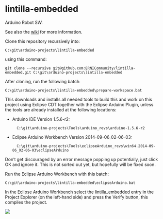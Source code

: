 lintilla-embedded
=================

Arduino Robot SW.

See also the [wiki](https://github.com/ERNICommunity/lintilla-embedded/wiki) for more information.

Clone this repository recursively into:

    C:\git\arduino-projects\lintilla-embedded

using this command:

    git clone --recursive git@github.com:ERNICommunity/lintilla-embedded.git C:\git\arduino-projects\lintilla-embedded

After cloning, run the following batch:

    C:\git\arduino-projects\lintilla-embedded\prepare-workspace.bat

This downloads and installs all needed tools to build this and work on this project using Eclipse CDT together with the Eclipse Arduino Plugin, unless the tools are already installed at the following locations:

* Arduino IDE Version 1.5.6-r2:
        
        C:\git\arduino-projects\Tools\arduino_revs\arduino-1.5.6-r2

* Eclipse Arduino Workbench Version 2014-09-06_02-06-03:
        
        C:\git\arduino-projects\Tools\eclipseArduino_revs\win64.2014-09-06_02-06-03\eclipseArduino

Don’t get discouraged by an error message popping up potentially, just click OK and ignore it. This is not sorted out yet, but hopefully will be fixed soon.

Run the Eclipse Arduino Workbench with this batch:

    C:\git\arduino-projects\lintilla-embedded\eclipseArduino.bat

In the Eclipse Arduino Workbench select the lintilla_embedded entry in the Project Explorer (on the left-hand side) and press the Verify button, this compiles the project. 

![](https://github.com/ERNICommunity/lintilla-embedded/wiki/pictures/select_proj_and_press_verify.png)
